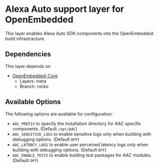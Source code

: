 # Alexa Auto support layer for OpenEmbedded

This layer enables Alexa Auto SDK components into the OpenEmbedded build infrastracture.

## Dependencies

This layer depends on
* [OpenEmbedded-Core](git://git.openembedded.org/openembedded-core)
  * Layers: meta
  * Branch: rocko

## Available Options

The following options are available for configuration:

* `AAC_PREFIX` to specify the installation directory for AAC specific components. (Default `/opt/AAC`)
* `AAC_SENSITIVE_LOGS` to enable sensitive logs only when building with debugging options. (Default `OFF`)
* `AAC_LATENCY_LOGS` to enable user perceived latency logs only when building with debugging options. (Default `OFF`)
* `AAC_ENABLE_TESTS` to enable bulding test packages for AAC modules. (Default `OFF`)

